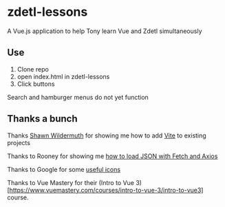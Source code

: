 # zdetl-lessons
A Vue.js application to help Tony learn Vue and Zdetl simultaneously

## Use
1. Clone repo
2. open index.html in zdetl-lessons
3. Click buttons

Search and hamburger menus do not yet function

## Thanks a bunch
Thanks [Shawn Wildermuth](https://wildermuth.com/2021/01/10/Vite-for-Existing-Vue-CLI-Projects) for showing me how to add [Vite](https://vitejs.dev/) to existing projects

Thanks to Rooney for showing me [how to load JSON with Fetch and Axios](https://howtocreateapps.com/vue-tutorial-json/#:~:text=%20Vue.js%3A%20Get%20and%20Display%20JSON%20Data%20with,we%20have%20created%20a%20simple%20component...%20More%20)

Thanks to Google for some [useful icons](https://fonts.google.com/icons)

Thanks to Vue Mastery for their (Intro to Vue 3)[https://www.vuemastery.com/courses/intro-to-vue-3/intro-to-vue3] course.